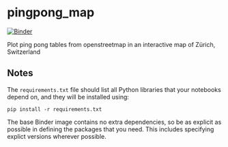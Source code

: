 # pingpong_map

[![Binder](https://mybinder.org/badge_logo.svg)](https://mybinder.org/v2/gh/vulpec/pingpong_map/master)

Plot ping pong tables from openstreetmap in an interactive map of Zürich, Switzerland

## Notes
The `requirements.txt` file should list all Python libraries that your notebooks
depend on, and they will be installed using:

```
pip install -r requirements.txt
```

The base Binder image contains no extra dependencies, so be as
explicit as possible in defining the packages that you need. This includes
specifying explict versions wherever possible.
